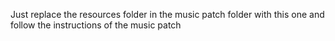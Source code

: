 Just replace the resources folder in the music patch folder with this one and follow the instructions of the music patch
